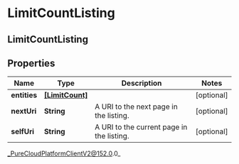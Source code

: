 # LimitCountListing

## LimitCountListing

## Properties

|Name | Type | Description | Notes|
|------------ | ------------- | ------------- | -------------|
| **entities** | [**[LimitCount]**](LimitCount) |  | [optional] |
| **nextUri** | **String** | A URI to the next page in the listing. | [optional] |
| **selfUri** | **String** | A URI to the current page in the listing. | [optional] |



_PureCloudPlatformClientV2@152.0.0_
